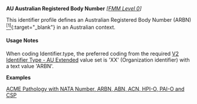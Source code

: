 **AU Australian Registered Body Number**  *[[FMM Level 0](guidance.html)]*

This identifier profile defines an Australian Registered Body Number (ARBN) [<sup>[1]</sup>](https://www.ppsr.gov.au/arbn-australian-registered-body-number){:target="_blank"} in an Australian context.

#### Usage Notes
When coding Identifier.type, the preferred coding from the required [V2 Identifier Type - AU Extended](ValueSet-au-hl7v2-0203.html) value set is 'XX' (Organization identifier) with a text value 'ARBN'.

**Examples**

[ACME Pathology with NATA Number, ARBN, ABN, ACN, HPI-O, PAI-O and CSP](Organization-f799e349-0385-4fbc-a2aa-b5b50af957ea.html)